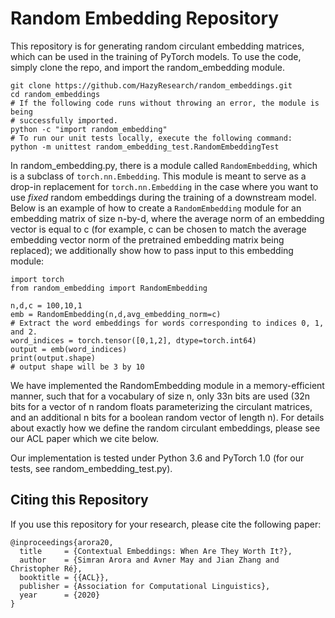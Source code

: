 # Random Embedding Repository

This repository is for generating random circulant embedding matrices, which can
be used in the training of PyTorch models.
To use the code, simply clone the repo, and import the random_embedding module.

```
git clone https://github.com/HazyResearch/random_embeddings.git
cd random_embeddings
# If the following code runs without throwing an error, the module is being
# successfully imported.
python -c "import random_embedding"
# To run our unit tests locally, execute the following command:
python -m unittest random_embedding_test.RandomEmbeddingTest
```

In random_embedding.py, there is a module called ```RandomEmbedding```, which is a
subclass of ```torch.nn.Embedding```. This module is meant to serve as a drop-in
replacement for ```torch.nn.Embedding``` in the case where you want to use
*fixed* random embeddings during the training of a downstream model. Below is an
example of how to create a ```RandomEmbedding``` module for an embedding matrix
of size n-by-d, where the average norm of an embedding vector is equal to c (for
example, c can be chosen to match the average embedding vector norm of the 
pretrained embedding matrix being replaced); we additionally show how to pass
input to this embedding module:

```
import torch
from random_embedding import RandomEmbedding

n,d,c = 100,10,1
emb = RandomEmbedding(n,d,avg_embedding_norm=c)
# Extract the word embeddings for words corresponding to indices 0, 1, and 2.
word_indices = torch.tensor([0,1,2], dtype=torch.int64)
output = emb(word_indices)
print(output.shape)
# output shape will be 3 by 10
```

We have implemented the RandomEmbedding module in a memory-efficient manner,
such that for a vocabulary of size n, only 33n bits are used (32n bits for a
vector of n random floats parameterizing the circulant matrices, and an
additional n bits for a boolean random vector of length n).  For details about
exactly how we define the random circulant embeddings, please see our ACL paper
which we cite below.

Our implementation is tested under Python 3.6 and PyTorch 1.0 (for our tests,
see random_embedding_test.py).

## Citing this Repository

If you use this repository for your research, please cite the following paper:

```
@inproceedings{arora20,
  title     = {Contextual Embeddings: When Are They Worth It?},
  author    = {Simran Arora and Avner May and Jian Zhang and Christopher Ré},
  booktitle = {{ACL}},
  publisher = {Association for Computational Linguistics},
  year      = {2020}
}
```
